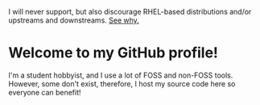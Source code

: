 I will never support, but also discourage RHEL-based distributions and/or upstreams and downstreams. [See why.](https://github.com/alipex/alipex/RHEL.md)


# Welcome to my GitHub profile!

I'm a student hobbyist, and I use a lot of FOSS and non-FOSS tools. However, some don't exist, therefore, I host my source code here so everyone can benefit!
